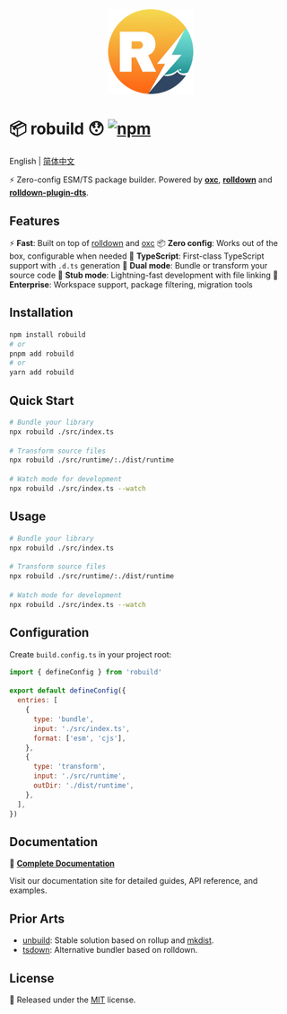 <div align="center">
  <img src="./docs/public/logo.png" alt="robuild" width="30%" />
</div>

# 📦 robuild 😯 [![npm](https://img.shields.io/npm/v/robuild.svg)](https://npmjs.com/package/robuild)

English | <a href="./README-zh.md">简体中文</a>

⚡️ Zero-config ESM/TS package builder. Powered by [**oxc**](https://oxc.rs/), [**rolldown**](https://rolldown.rs/) and [**rolldown-plugin-dts**](https://github.com/sxzz/rolldown-plugin-dts).

## Features

⚡ **Fast**: Built on top of [rolldown](https://rolldown.rs/) and [oxc](https://oxc.rs/)
📦 **Zero config**: Works out of the box, configurable when needed
🎯 **TypeScript**: First-class TypeScript support with `.d.ts` generation
🔄 **Dual mode**: Bundle or transform your source code
🚀 **Stub mode**: Lightning-fast development with file linking
🏢 **Enterprise**: Workspace support, package filtering, migration tools

## Installation

```sh
npm install robuild
# or
pnpm add robuild
# or
yarn add robuild
```

## Quick Start

```sh
# Bundle your library
npx robuild ./src/index.ts

# Transform source files
npx robuild ./src/runtime/:./dist/runtime

# Watch mode for development
npx robuild ./src/index.ts --watch
```

## Usage

```sh
# Bundle your library
npx robuild ./src/index.ts

# Transform source files
npx robuild ./src/runtime/:./dist/runtime

# Watch mode for development
npx robuild ./src/index.ts --watch
```

## Configuration

Create `build.config.ts` in your project root:

```js
import { defineConfig } from 'robuild'

export default defineConfig({
  entries: [
    {
      type: 'bundle',
      input: './src/index.ts',
      format: ['esm', 'cjs'],
    },
    {
      type: 'transform',
      input: './src/runtime',
      outDir: './dist/runtime',
    },
  ],
})
```

## Documentation

📖 **[Complete Documentation](https://sunny-117.github.io/robuild/)**

Visit our documentation site for detailed guides, API reference, and examples.

## Prior Arts

- [unbuild](https://github.com/unjs/unbuild): Stable solution based on rollup and [mkdist](https://github.com/unjs/mkdist).
- [tsdown](https://tsdown.dev/): Alternative bundler based on rolldown.

## License

💛 Released under the [MIT](./LICENSE) license.
